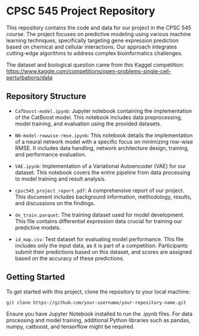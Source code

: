 # CPSC 545 Project Repository

This repository contains the code and data for our project in the CPSC 545 course. The project focuses on predictive modeling using various machine learning techniques, specifically targeting gene expression prediction based on chemical and cellular interactions. Our approach integrates cutting-edge algorithms to address complex bioinformatics challenges.

The dataset and biological question came from this Kaggel competition: https://www.kaggle.com/competitions/open-problems-single-cell-perturbations/data

## Repository Structure

- `CaTboost-model.ipynb`: Jupyter notebook containing the implementation of the CatBoost model. This notebook includes data preprocessing, model training, and evaluation using the provided datasets.
  
- `NN-model-rowwise-rmse.ipynb`: This notebook details the implementation of a neural network model with a specific focus on minimizing row-wise RMSE. It includes data handling, network architecture design, training, and performance evaluation.

- `VAE.ipynb`: Implementation of a Variational Autoencoder (VAE) for our dataset. This notebook covers the entire pipeline from data processing to model training and result analysis.

- `cpsc545_project_report.pdf`: A comprehensive report of our project. This document includes background information, methodology, results, and discussions on the findings.

- `de_train.parquet`: The training dataset used for model development. This file contains differential expression data crucial for training our predictive models.

- `id_map.csv`: Test dataset for evaluating model performance. This file includes only the input data, as it is part of a competition. Participants submit their predictions based on this dataset, and scores are assigned based on the accuracy of these predictions.

## Getting Started

To get started with this project, clone the repository to your local machine:

```bash
git clone https://github.com/your-username/your-repository-name.git
```
Ensure you have Jupyter Notebook installed to run the .ipynb files. For data processing and model training, additional Python libraries such as pandas, numpy, catboost, and tensorflow might be required.

